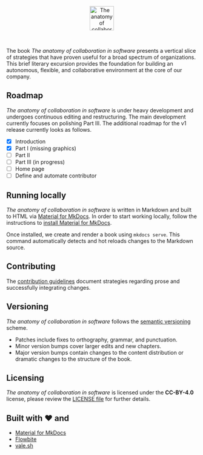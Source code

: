 <p align="center">
  <a href="https://www.the-anatomy-of-collaboration.io/">
    <img src="https://raw.githubusercontent.com/opencollabbook/book/main/docs/assets/logo.png" width="64" alt="The anatomy of collaboration in software">
  </a>
</p>
<br>

The book *The anatomy of collaboration in software* presents a vertical slice of strategies that have proven useful for a broad spectrum of organizations. This brief literary excursion provides the foundation for building an autonomous, flexible, and collaborative environment at the core of our company.

## Roadmap

*The anatomy of collaboration in software* is under heavy development and undergoes continuous editing and restructuring. The main development currently focuses on polishing Part III. The additional roadmap for the v1 release currently looks as follows.

- [x] Introduction
- [x] Part I (missing graphics)
- [ ] Part II
- [ ] Part III (in progress)
- [ ] Home page
- [ ] Define and automate contributor

## Running locally

*The anatomy of collaboration in software* is written in Markdown and built to HTML via [Material for MkDocs](https://squidfunk.github.io/mkdocs-material/). In order to start working locally, follow the instructions to [install Material for MkDocs](https://squidfunk.github.io/mkdocs-material/getting-started/).

Once installed, we create and render a book using `mkdocs serve`. This command automatically detects and hot reloads changes to the Markdown source.

## Contributing

The [contribution guidelines](CONTRIBUTING.md) document strategies regarding prose and successfully integrating changes.

## Versioning

*The anatomy of collaboration in software* follows the [semantic versioning](http://semver.org/) scheme.

- Patches include fixes to orthography, grammar, and punctuation.
- Minor version bumps cover larger edits and new chapters.
- Major version bumps contain changes to the content distribution or dramatic changes to the structure of the book.

## Licensing

*The anatomy of collaboration in software* is licensed under the **CC-BY-4.0** license, please review the [LICENSE file](LICENSE) for further details.

## Built with ❤️ and

- [Material for MkDocs](https://squidfunk.github.io/mkdocs-material/)
- [Flowbite](https://flowbite.com/)
- [vale.sh](https://vale.sh/)
